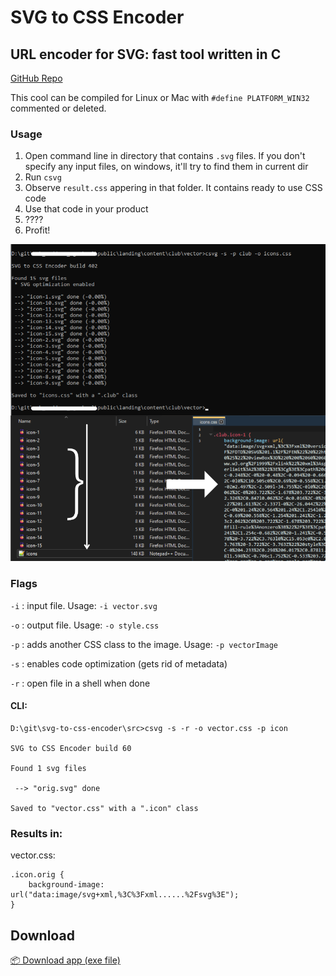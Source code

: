 # SVG to CSS Encoder

## URL encoder for SVG: fast tool written in C

[GitHub Repo](https://github.com/maddsua/svg-to-css-encoder)

This cool can be compiled for Linux or Mac with `#define PLATFORM_WIN32` commented or deleted.

### Usage

1. Open command line in directory that contains `.svg` files. If you don't specify any input files, on windows, it'll try to find them in current dir
2. Run `csvg`
3. Observe `result.css` appering in that folder. It contains ready to use CSS code
4. Use that code in your product
5. ????
6. Profit!

<img src="info/demo.png" style="width: 919px; margin: auto;"/>


### Flags

`-i` : input file. Usage: `-i vector.svg`

`-o` : output file. Usage: `-o style.css`

`-p` : adds another CSS class to the image. Usage: `-p vectorImage`

`-s` : enables code optimization (gets rid of metadata)

`-r` : open file in a shell when done


#### CLI:

```
D:\git\svg-to-css-encoder\src>csvg -s -r -o vector.css -p icon

SVG to CSS Encoder build 60

Found 1 svg files

 --> "orig.svg" done

Saved to "vector.css" with a ".icon" class

```

### Results in:

vector.css:

```
.icon.orig {
	background-image: url("data:image/svg+xml,%3C%3Fxml......%2Fsvg%3E");
}
```


## Download

[📦 Download app (exe file)](build/win64-cli-b402.zip)

